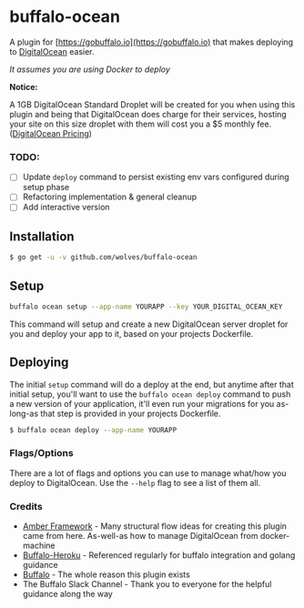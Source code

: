 # buffalo-ocean

A plugin for [https://gobuffalo.io](https://gobuffalo.io) that makes deploying to [DigitalOcean](https://m.do.co/c/5a05a824f992) easier.

*It assumes you are using Docker to deploy*

**Notice:**

A 1GB DigitalOcean Standard Droplet will be created for you when using this plugin and being that DigitalOcean does charge for their services, hosting your site on this size droplet with them will cost you a $5 monthly fee. ([DigitalOcean Pricing](https://www.digitalocean.com/pricing/))

### TODO: ###
- [ ] Update `deploy` command to persist existing env vars configured during setup phase
- [ ] Refactoring implementation & general cleanup
- [ ] Add interactive version

## Installation

```bash
$ go get -u -v github.com/wolves/buffalo-ocean
```

## Setup

```bash
buffalo ocean setup --app-name YOURAPP --key YOUR_DIGITAL_OCEAN_KEY
```

This command will setup and create a new DigitalOcean server droplet for you and deploy your app to it, based on your projects Dockerfile.


## Deploying

The initial `setup` command will do a deploy at the end, but anytime after that initial setup, you'll want to use the `buffalo ocean deploy` command to push a new version of your application, it'll even run your migrations for you as-long-as that step is provided in your projects Dockerfile.

```bash
$ buffalo ocean deploy --app-name YOURAPP
```

### Flags/Options

There are a lot of flags and options you can use to manage what/how you deploy to DigitalOcean. Use the `--help` flag to see a list of them all.

### Credits

- [Amber Framework](https://github.com/amberframework/amber) - Many structural flow ideas for creating this plugin came from here. As-well-as how to manage DigitalOcean from docker-machine
- [Buffalo-Heroku](https://github.com/markbates/buffalo-heroku) - Referenced regularly for buffalo integration and golang guidance
- [Buffalo](https://gobuffalo.io/) - The whole reason this plugin exists
- The Buffalo Slack Channel - Thank you to everyone for the helpful guidance along the way
